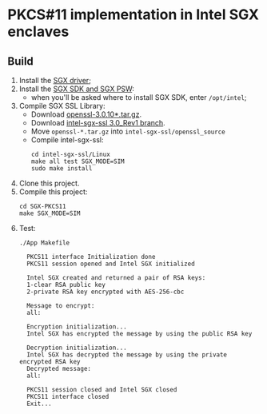 # PKCS#11 implementation in Intel SGX enclaves
## Build
1. Install the [SGX driver](https://github.com/intel/linux-sgx-driver);
2. Install the [SGX SDK and SGX PSW](https://github.com/intel/linux-sgx):
    * when you'll be asked where to install SGX SDK, enter `/opt/intel`;
3. Compile SGX SSL Library:
   * Download [openssl-3.0.10*.tar.gz](https://www.openssl.org/source/openssl-3.0.10.tar.gz).
   * Download [intel-sgx-ssl 3.0_Rev1 branch](https://github.com/intel/intel-sgx-ssl).
   * Move `openssl-*.tar.gz` into `intel-sgx-ssl/openssl_source`
   * Compile intel-sgx-ssl:
        ```
        cd intel-sgx-ssl/Linux
        make all test SGX_MODE=SIM
        sudo make install
        ```
4.  Clone this project.
5.  Compile this project:
    ```
    cd SGX-PKCS11
    make SGX_MODE=SIM
    ```
6.  Test:
    ```
    ./App Makefile
    
      PKCS11 interface Initialization done
      PKCS11 session opened and Intel SGX initialized
      
      Intel SGX created and returned a pair of RSA keys:
      1-clear RSA public key
      2-private RSA key encrypted with AES-256-cbc
      
      Message to encrypt:
      all:
      
      Encryption initialization...
      Intel SGX has encrypted the message by using the public RSA key
      
      Decryption initialization...
      Intel SGX has decrypted the message by using the private encrypted RSA key
      Decrypted message:
      all:
      
      PKCS11 session closed and Intel SGX closed
      PKCS11 interface closed
      Exit...    
    ```
    
